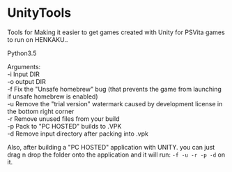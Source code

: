 # UnityTools
Tools for Making it easier to get games created with Unity for PSVita games to run on HENKAKU..

Python3.5

Arguments:  
    -i Input DIR  
    -o output DIR  
    -f Fix the "Unsafe homebrew" bug (that prevents the game from launching if unsafe homebrew is enabled)  
    -u Remove the "trial version" watermark caused by development license in the bottom right corner  
    -r Remove unused files from your build  
    -p Pack to "PC HOSTED" builds to .VPK  
    -d Remove input directory after packing into .vpk  
    

Also, after building a "PC HOSTED" application with UNITY. you can just drag n drop the folder onto the application
and it will run: `-f -u -r -p -d` on it.
